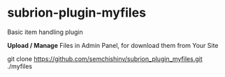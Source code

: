 # subrion-plugin-myfiles
Basic item handling plugin

**Upload / Manage** Files in Admin Panel,  for download them from Your Site

git clone https://github.com/semchishinv/subrion_plugin_myfiles.git ./myfiles 